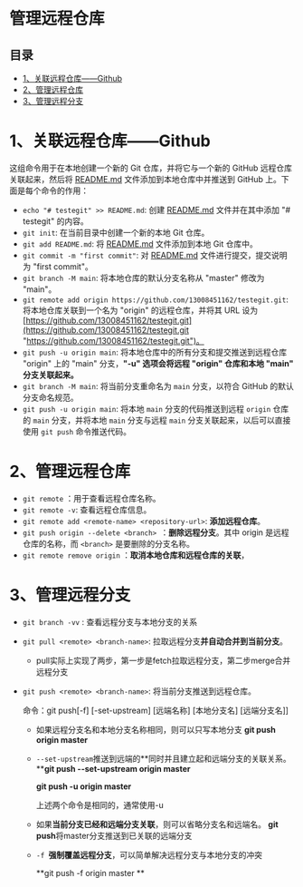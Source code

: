 # 管理远程仓库

## 目录

-   [1、关联远程仓库——Github](#1关联远程仓库Github)
-   [2、管理远程仓库](#2管理远程仓库)
-   [3、管理远程分支](#3管理远程分支)

# 1、关联远程仓库——Github

这组命令用于在本地创建一个新的 Git 仓库，并将它与一个新的 GitHub 远程仓库关联起来，然后将 [README.md](http://README.md "README.md") 文件添加到本地仓库中并推送到 GitHub 上。下面是每个命令的作用：

-   `echo "# testegit" >> README.md`: 创建 [README.md](http://README.md "README.md") 文件并在其中添加 "# testegit" 的内容。
-   `git init`: 在当前目录中创建一个新的本地 Git 仓库。
-   `git add README.md`: 将 [README.md](http://README.md "README.md") 文件添加到本地 Git 仓库中。
-   `git commit -m "first commit"`: 对 [README.md](http://README.md "README.md") 文件进行提交，提交说明为 "first commit"。
-   `git branch -M main`: 将本地仓库的默认分支名称从 "master" 修改为 "main"。
-   `git remote add origin https://github.com/13008451162/testegit.git`: 将本地仓库关联到一个名为 "origin" 的远程仓库，并将其 URL 设为 [https://github.com/13008451162/testegit.git](https://github.com/13008451162/testegit.git "https://github.com/13008451162/testegit.git")。
-   `git push -u origin main`: 将本地仓库中的所有分支和提交推送到远程仓库 "origin" 上的 "main" 分支，**"-u" 选项会将远程 "origin" 仓库和本地 "main" 分支关联起来。**
-   `git branch -M main`: 将当前分支重命名为 `main` 分支，以符合 GitHub 的默认分支命名规范。
-   `git push -u origin main`: 将本地 `main` 分支的代码推送到远程 `origin` 仓库的 `main` 分支，并将本地 `main` 分支与远程 `main` 分支关联起来，以后可以直接使用 `git push` 命令推送代码。

# 2、管理远程仓库

-   `git remote` ：用于查看远程仓库名称。
-   `git remote -v`: 查看远程仓库信息。
-   `git remote add <remote-name> <repository-url>`: **添加远程仓库**。
-   `git push origin --delete <branch> `：**删除远程分支**。其中 origin 是远程仓库的名称，而 `<branch>` 是要删除的分支名称。
-   `git remote remove origin` ：**取消本地仓库和远程仓库的关联**，

# 3、管理远程分支

-   `git branch -vv` : 查看远程分支与本地分支的关系
-   `git pull <remote> <branch-name>`: 拉取远程分支**并自动合并到当前分支**。
    -   pull实际上实现了两步，第一步是fetch拉取远程分支，第二步merge合并远程分支
-   `git push <remote> <branch-name>`: 将当前分支推送到远程仓库。

    命令：git push\[-f] \[-set-upstream] \[远端名称] \[本地分支名] \[远端分支名]]
    -   如果远程分支名和本地分支名称相同，则可以只写本地分支
        **git push origin master**
    -   `--set-upstream`推送到远端的**同时并且建立起和远端分支的关联关系。****git push --set-upstream origin master**

        **git push -u origin master**

        上述两个命令是相同的，通常使用-u
    -   如果**当前分支已经和远端分支关联**，则可以省略分支名和远端名。
        **git push**将master分支推送到已关联的远端分支
    -   `-f `**强制覆盖远程分支**，可以简单解决远程分支与本地分支的冲突

        \*\*git push -f origin master \*\*

